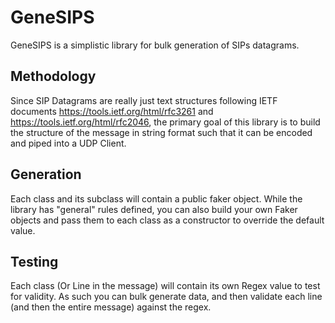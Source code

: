 # GeneSIPS
GeneSIPS is a simplistic library for bulk generation of SIPs datagrams.

## Methodology
Since SIP Datagrams are really just text structures following IETF documents https://tools.ietf.org/html/rfc3261 and https://tools.ietf.org/html/rfc2046, 
the primary goal of this library is to build the structure of the message in string format such that it can be encoded
and piped into a UDP Client. 

## Generation
Each class and its subclass will contain a public faker object. While the library has "general" rules defined, you can also build your own Faker<T> objects
and pass them to each class as a constructor to override the default value. 

## Testing
Each class (Or Line in the message) will contain its own Regex value to test for validity. As such you can bulk generate data, and then validate each line (and then the entire message)
against the regex. 
